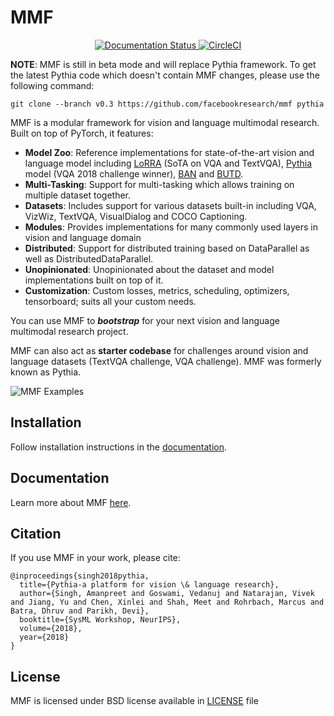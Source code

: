 
# MMF

<div align="center">
  <a href="https://mmf.readthedocs.io/en/latest/">
  <img alt="Documentation Status" src="https://readthedocs.org/projects/mmf/badge/?version=latest"/>
  </a>
  <a href="https://circleci.com/gh/facebookresearch/mmf">
  <img alt="CircleCI" src="https://circleci.com/gh/facebookresearch/mmf.svg?style=svg"/>
  </a>
</div>

**NOTE**: MMF is still in beta mode and will replace Pythia framework.
To get the latest Pythia code which doesn't contain MMF changes, please use the following command:

```
git clone --branch v0.3 https://github.com/facebookresearch/mmf pythia
```

MMF is a modular framework for vision and language multimodal research. Built on top of PyTorch, it features:

- **Model Zoo**: Reference implementations for state-of-the-art vision and language model including
[LoRRA](https://arxiv.org/abs/1904.08920) (SoTA on VQA and TextVQA),
[Pythia](https://arxiv.org/abs/1807.09956) model (VQA 2018 challenge winner), [BAN](https://arxiv.org/abs/1805.07932) and [BUTD](https://arxiv.org/abs/1707.07998).
- **Multi-Tasking**: Support for multi-tasking which allows training on multiple dataset together.
- **Datasets**: Includes support for various datasets built-in including VQA, VizWiz, TextVQA, VisualDialog and COCO Captioning.
- **Modules**: Provides implementations for many commonly used layers in vision and language domain
- **Distributed**: Support for distributed training based on DataParallel as well as DistributedDataParallel.
- **Unopinionated**: Unopinionated about the dataset and model implementations built on top of it.
- **Customization**: Custom losses, metrics, scheduling, optimizers, tensorboard; suits all your custom needs.

You can use MMF to **_bootstrap_** for your next vision and language multimodal research project.

MMF can also act as **starter codebase** for challenges around vision and
language datasets (TextVQA challenge, VQA challenge). MMF was formerly known as Pythia.

![MMF Examples](https://i.imgur.com/BP8sYnk.jpg)

## Installation

Follow installation instructions in the [documentation](https://mmf.readthedocs.io/en/latest/notes/installation.html).

## Documentation

Learn more about MMF [here](https://mmf.readthedocs.io/en/latest/).

## Citation

If you use MMF in your work, please cite:

```
@inproceedings{singh2018pythia,
  title={Pythia-a platform for vision \& language research},
  author={Singh, Amanpreet and Goswami, Vedanuj and Natarajan, Vivek and Jiang, Yu and Chen, Xinlei and Shah, Meet and Rohrbach, Marcus and Batra, Dhruv and Parikh, Devi},
  booktitle={SysML Workshop, NeurIPS},
  volume={2018},
  year={2018}
}
```

## License

MMF is licensed under BSD license available in [LICENSE](LICENSE) file
